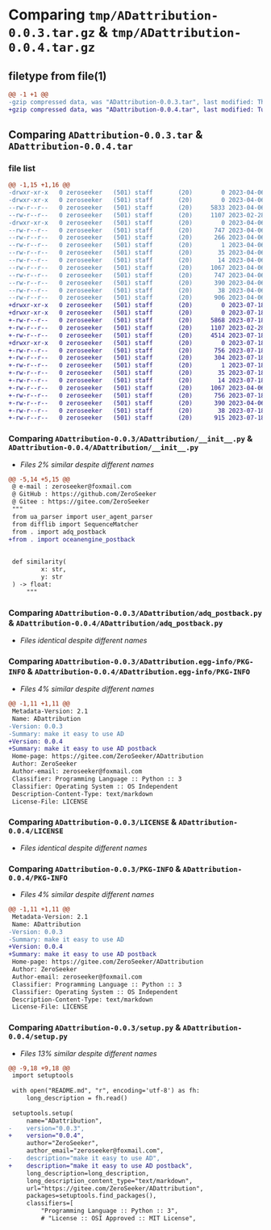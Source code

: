 # Comparing `tmp/ADattribution-0.0.3.tar.gz` & `tmp/ADattribution-0.0.4.tar.gz`

## filetype from file(1)

```diff
@@ -1 +1 @@
-gzip compressed data, was "ADattribution-0.0.3.tar", last modified: Thu Apr  6 06:55:16 2023, max compression
+gzip compressed data, was "ADattribution-0.0.4.tar", last modified: Tue Jul 18 08:27:48 2023, max compression
```

## Comparing `ADattribution-0.0.3.tar` & `ADattribution-0.0.4.tar`

### file list

```diff
@@ -1,15 +1,16 @@
-drwxr-xr-x   0 zeroseeker   (501) staff       (20)        0 2023-04-06 06:55:16.255942 ADattribution-0.0.3/
-drwxr-xr-x   0 zeroseeker   (501) staff       (20)        0 2023-04-06 06:55:16.254839 ADattribution-0.0.3/ADattribution/
--rw-r--r--   0 zeroseeker   (501) staff       (20)     5833 2023-04-06 06:54:37.000000 ADattribution-0.0.3/ADattribution/__init__.py
--rw-r--r--   0 zeroseeker   (501) staff       (20)     1107 2023-02-28 08:40:57.000000 ADattribution-0.0.3/ADattribution/adq_postback.py
-drwxr-xr-x   0 zeroseeker   (501) staff       (20)        0 2023-04-06 06:55:16.255683 ADattribution-0.0.3/ADattribution.egg-info/
--rw-r--r--   0 zeroseeker   (501) staff       (20)      747 2023-04-06 06:55:16.000000 ADattribution-0.0.3/ADattribution.egg-info/PKG-INFO
--rw-r--r--   0 zeroseeker   (501) staff       (20)      266 2023-04-06 06:55:16.000000 ADattribution-0.0.3/ADattribution.egg-info/SOURCES.txt
--rw-r--r--   0 zeroseeker   (501) staff       (20)        1 2023-04-06 06:55:16.000000 ADattribution-0.0.3/ADattribution.egg-info/dependency_links.txt
--rw-r--r--   0 zeroseeker   (501) staff       (20)       35 2023-04-06 06:55:16.000000 ADattribution-0.0.3/ADattribution.egg-info/requires.txt
--rw-r--r--   0 zeroseeker   (501) staff       (20)       14 2023-04-06 06:55:16.000000 ADattribution-0.0.3/ADattribution.egg-info/top_level.txt
--rw-r--r--   0 zeroseeker   (501) staff       (20)     1067 2023-04-06 06:34:13.000000 ADattribution-0.0.3/LICENSE
--rw-r--r--   0 zeroseeker   (501) staff       (20)      747 2023-04-06 06:55:16.255843 ADattribution-0.0.3/PKG-INFO
--rw-r--r--   0 zeroseeker   (501) staff       (20)      390 2023-04-06 06:35:18.000000 ADattribution-0.0.3/README.md
--rw-r--r--   0 zeroseeker   (501) staff       (20)       38 2023-04-06 06:55:16.255986 ADattribution-0.0.3/setup.cfg
--rw-r--r--   0 zeroseeker   (501) staff       (20)      906 2023-04-06 06:54:37.000000 ADattribution-0.0.3/setup.py
+drwxr-xr-x   0 zeroseeker   (501) staff       (20)        0 2023-07-18 08:27:48.607354 ADattribution-0.0.4/
+drwxr-xr-x   0 zeroseeker   (501) staff       (20)        0 2023-07-18 08:27:48.606275 ADattribution-0.0.4/ADattribution/
+-rw-r--r--   0 zeroseeker   (501) staff       (20)     5868 2023-07-18 08:25:38.000000 ADattribution-0.0.4/ADattribution/__init__.py
+-rw-r--r--   0 zeroseeker   (501) staff       (20)     1107 2023-02-28 08:40:57.000000 ADattribution-0.0.4/ADattribution/adq_postback.py
+-rw-r--r--   0 zeroseeker   (501) staff       (20)     4514 2023-07-18 08:25:38.000000 ADattribution-0.0.4/ADattribution/oceanengine_postback.py
+drwxr-xr-x   0 zeroseeker   (501) staff       (20)        0 2023-07-18 08:27:48.607077 ADattribution-0.0.4/ADattribution.egg-info/
+-rw-r--r--   0 zeroseeker   (501) staff       (20)      756 2023-07-18 08:27:48.000000 ADattribution-0.0.4/ADattribution.egg-info/PKG-INFO
+-rw-r--r--   0 zeroseeker   (501) staff       (20)      304 2023-07-18 08:27:48.000000 ADattribution-0.0.4/ADattribution.egg-info/SOURCES.txt
+-rw-r--r--   0 zeroseeker   (501) staff       (20)        1 2023-07-18 08:27:48.000000 ADattribution-0.0.4/ADattribution.egg-info/dependency_links.txt
+-rw-r--r--   0 zeroseeker   (501) staff       (20)       35 2023-07-18 08:27:48.000000 ADattribution-0.0.4/ADattribution.egg-info/requires.txt
+-rw-r--r--   0 zeroseeker   (501) staff       (20)       14 2023-07-18 08:27:48.000000 ADattribution-0.0.4/ADattribution.egg-info/top_level.txt
+-rw-r--r--   0 zeroseeker   (501) staff       (20)     1067 2023-04-06 06:34:13.000000 ADattribution-0.0.4/LICENSE
+-rw-r--r--   0 zeroseeker   (501) staff       (20)      756 2023-07-18 08:27:48.607244 ADattribution-0.0.4/PKG-INFO
+-rw-r--r--   0 zeroseeker   (501) staff       (20)      390 2023-04-06 06:35:18.000000 ADattribution-0.0.4/README.md
+-rw-r--r--   0 zeroseeker   (501) staff       (20)       38 2023-07-18 08:27:48.607408 ADattribution-0.0.4/setup.cfg
+-rw-r--r--   0 zeroseeker   (501) staff       (20)      915 2023-07-18 08:26:04.000000 ADattribution-0.0.4/setup.py
```

### Comparing `ADattribution-0.0.3/ADattribution/__init__.py` & `ADattribution-0.0.4/ADattribution/__init__.py`

 * *Files 2% similar despite different names*

```diff
@@ -5,14 +5,15 @@
 @ e-mail : zeroseeker@foxmail.com
 @ GitHub : https://github.com/ZeroSeeker
 @ Gitee : https://gitee.com/ZeroSeeker
 """
 from ua_parser import user_agent_parser
 from difflib import SequenceMatcher
 from . import adq_postback
+from . import oceanengine_postback
 
 
 def similarity(
         x: str,
         y: str
 ) -> float:
     """
```

### Comparing `ADattribution-0.0.3/ADattribution/adq_postback.py` & `ADattribution-0.0.4/ADattribution/adq_postback.py`

 * *Files identical despite different names*

### Comparing `ADattribution-0.0.3/ADattribution.egg-info/PKG-INFO` & `ADattribution-0.0.4/ADattribution.egg-info/PKG-INFO`

 * *Files 4% similar despite different names*

```diff
@@ -1,11 +1,11 @@
 Metadata-Version: 2.1
 Name: ADattribution
-Version: 0.0.3
-Summary: make it easy to use AD
+Version: 0.0.4
+Summary: make it easy to use AD postback
 Home-page: https://gitee.com/ZeroSeeker/ADattribution
 Author: ZeroSeeker
 Author-email: zeroseeker@foxmail.com
 Classifier: Programming Language :: Python :: 3
 Classifier: Operating System :: OS Independent
 Description-Content-Type: text/markdown
 License-File: LICENSE
```

### Comparing `ADattribution-0.0.3/LICENSE` & `ADattribution-0.0.4/LICENSE`

 * *Files identical despite different names*

### Comparing `ADattribution-0.0.3/PKG-INFO` & `ADattribution-0.0.4/PKG-INFO`

 * *Files 4% similar despite different names*

```diff
@@ -1,11 +1,11 @@
 Metadata-Version: 2.1
 Name: ADattribution
-Version: 0.0.3
-Summary: make it easy to use AD
+Version: 0.0.4
+Summary: make it easy to use AD postback
 Home-page: https://gitee.com/ZeroSeeker/ADattribution
 Author: ZeroSeeker
 Author-email: zeroseeker@foxmail.com
 Classifier: Programming Language :: Python :: 3
 Classifier: Operating System :: OS Independent
 Description-Content-Type: text/markdown
 License-File: LICENSE
```

### Comparing `ADattribution-0.0.3/setup.py` & `ADattribution-0.0.4/setup.py`

 * *Files 13% similar despite different names*

```diff
@@ -9,18 +9,18 @@
 import setuptools
 
 with open("README.md", "r", encoding='utf-8') as fh:
     long_description = fh.read()
 
 setuptools.setup(
     name="ADattribution",
-    version="0.0.3",
+    version="0.0.4",
     author="ZeroSeeker",
     author_email="zeroseeker@foxmail.com",
-    description="make it easy to use AD",
+    description="make it easy to use AD postback",
     long_description=long_description,
     long_description_content_type="text/markdown",
     url="https://gitee.com/ZeroSeeker/ADattribution",
     packages=setuptools.find_packages(),
     classifiers=[
         "Programming Language :: Python :: 3",
         # "License :: OSI Approved :: MIT License",
```

